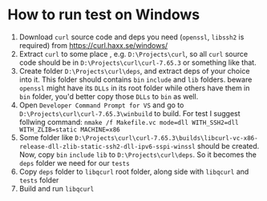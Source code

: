 

# How to run test on Windows
1. Download `curl` source code and deps you need (`openssl`, `libssh2` is required)  from https://curl.haxx.se/windows/
2. Extract `curl` to some place , e.g. `D:\Projects\curl`, so all `curl` source code should be in `D:\Projects\curl\curl-7.65.3` or something like that.
3. Create folder `D:\Projects\curl\deps`, and extract deps of your choice into it. This folder should contains `bin` `include` and `lib` folders. beware `openssl` might have its `DLLs` in its root folder while others have them in `bin` folder, you'd better copy those `DLLs` to `bin` as well.
4. Open `Developer Command Prompt for VS` and go to `D:\Projects\curl\curl-7.65.3\winbuild` to build. For test I suggest follwing command: `nmake /f Makefile.vc mode=dll WITH_SSH2=dll WITH_ZLIB=static MACHINE=x86`
5. Some folder like `D:\Projects\curl\curl-7.65.3\builds\libcurl-vc-x86-release-dll-zlib-static-ssh2-dll-ipv6-sspi-winssl` should be created. Now, copy `bin` `include` `lib` to `D:\Projects\curl\deps`. So it becomes the `deps` folder we need for our `tests`
6. Copy `deps` folder to `libqcurl` root folder, along side with `libqcurl` and `tests` folder
7. Build and run `libqcurl`
